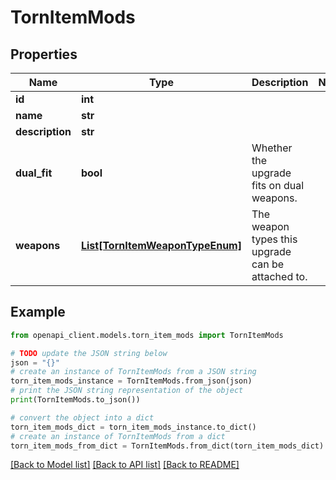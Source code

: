# TornItemMods


## Properties

Name | Type | Description | Notes
------------ | ------------- | ------------- | -------------
**id** | **int** |  | 
**name** | **str** |  | 
**description** | **str** |  | 
**dual_fit** | **bool** | Whether the upgrade fits on dual weapons. | 
**weapons** | [**List[TornItemWeaponTypeEnum]**](TornItemWeaponTypeEnum.md) | The weapon types this upgrade can be attached to. | 

## Example

```python
from openapi_client.models.torn_item_mods import TornItemMods

# TODO update the JSON string below
json = "{}"
# create an instance of TornItemMods from a JSON string
torn_item_mods_instance = TornItemMods.from_json(json)
# print the JSON string representation of the object
print(TornItemMods.to_json())

# convert the object into a dict
torn_item_mods_dict = torn_item_mods_instance.to_dict()
# create an instance of TornItemMods from a dict
torn_item_mods_from_dict = TornItemMods.from_dict(torn_item_mods_dict)
```
[[Back to Model list]](../README.md#documentation-for-models) [[Back to API list]](../README.md#documentation-for-api-endpoints) [[Back to README]](../README.md)


